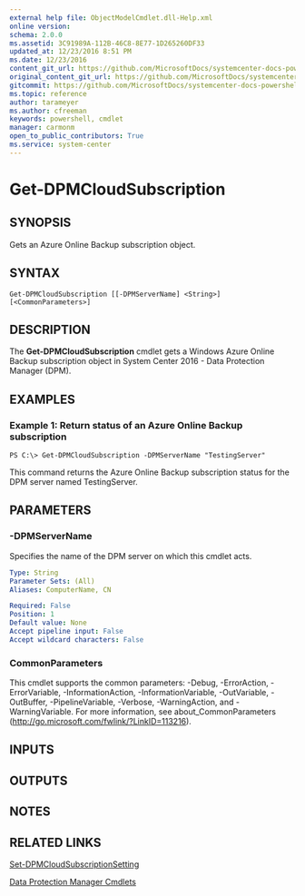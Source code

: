 ```yaml
---
external help file: ObjectModelCmdlet.dll-Help.xml
online version: 
schema: 2.0.0
ms.assetid: 3C91989A-112B-46C8-8E77-1D265260DF33
updated_at: 12/23/2016 8:51 PM
ms.date: 12/23/2016
content_git_url: https://github.com/MicrosoftDocs/systemcenter-docs-powershell/blob/live/systemcenter-cmdlets/SystemCenter2016/DataProtectionManager/vlatest/Get-DPMCloudSubscription.md
original_content_git_url: https://github.com/MicrosoftDocs/systemcenter-docs-powershell/blob/live/systemcenter-cmdlets/SystemCenter2016/DataProtectionManager/vlatest/Get-DPMCloudSubscription.md
gitcommit: https://github.com/MicrosoftDocs/systemcenter-docs-powershell/blob/66515d87034fb4944dd2b7035563d20b1b00d010/systemcenter-cmdlets/SystemCenter2016/DataProtectionManager/vlatest/Get-DPMCloudSubscription.md
ms.topic: reference
author: tarameyer
ms.author: cfreeman
keywords: powershell, cmdlet
manager: carmonm
open_to_public_contributors: True
ms.service: system-center
---
```


# Get-DPMCloudSubscription

## SYNOPSIS
Gets an Azure Online Backup subscription object.

## SYNTAX

```
Get-DPMCloudSubscription [[-DPMServerName] <String>] [<CommonParameters>]
```

## DESCRIPTION
The **Get-DPMCloudSubscription** cmdlet gets a Windows Azure Online Backup subscription object in System Center 2016 - Data Protection Manager (DPM).

## EXAMPLES

### Example 1: Return status of an Azure Online Backup subscription
```
PS C:\> Get-DPMCloudSubscription -DPMServerName "TestingServer"
```

This command returns the Azure Online Backup subscription status for the DPM server named TestingServer.

## PARAMETERS

### -DPMServerName
Specifies the name of the DPM server on which this cmdlet acts.

```yaml
Type: String
Parameter Sets: (All)
Aliases: ComputerName, CN

Required: False
Position: 1
Default value: None
Accept pipeline input: False
Accept wildcard characters: False
```

### CommonParameters
This cmdlet supports the common parameters: -Debug, -ErrorAction, -ErrorVariable, -InformationAction, -InformationVariable, -OutVariable, -OutBuffer, -PipelineVariable, -Verbose, -WarningAction, and -WarningVariable. For more information, see about_CommonParameters (http://go.microsoft.com/fwlink/?LinkID=113216).

## INPUTS

## OUTPUTS

## NOTES

## RELATED LINKS

[Set-DPMCloudSubscriptionSetting](xref:SystemCenter2016/DataProtectionManager/vlatest/Set-DPMCloudSubscriptionSetting.md)

[Data Protection Manager Cmdlets](xref:SystemCenter2016/DataProtectionManager/vlatest/DataProtectionManager.md)
